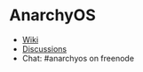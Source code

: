 
# AnarchyOS

* [Wiki](https://github.com/juliangruber/anarchyos/wiki)
* [Discussions](https://github.com/juliangruber/anarchyos/issues)
* Chat: #anarchyos on freenode
